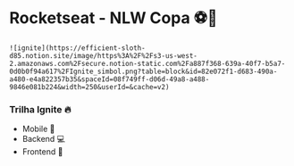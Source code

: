 # Rocketseat - NLW Copa :soccer::rocket:

```
![ignite](https://efficient-sloth-d85.notion.site/image/https%3A%2F%2Fs3-us-west-2.amazonaws.com%2Fsecure.notion-static.com%2Fa887f368-639a-40f7-b5a7-0d0b0f94a617%2FIgnite_simbol.png?table=block&id=82e072f1-d683-490a-a480-e4a822357b35&spaceId=08f749ff-d06d-49a8-a488-9846e081b224&width=250&userId=&cache=v2)
```

### Trilha Ignite :fire:

- Mobile :mobile_phone_off:
- Backend :computer:
- Frontend :art: